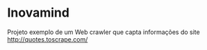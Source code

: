 # Inovamind
Projeto exemplo de um Web crawler que capta informações do site http://quotes.toscrape.com/
